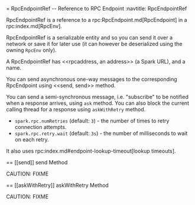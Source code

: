 = RpcEndpointRef -- Reference to RPC Endpoint
:navtitle: RpcEndpointRef

RpcEndpointRef is a reference to a rpc:RpcEndpoint.md[RpcEndpoint] in a rpc:index.md[RpcEnv].

RpcEndpointRef is a serializable entity and so you can send it over a network or save it for later use (it can however be deserialized using the owning `RpcEnv` only).

A RpcEndpointRef has <<rpcaddress, an address>> (a Spark URL), and a name.

You can send asynchronous one-way messages to the corresponding RpcEndpoint using <<send, send>> method.

You can send a semi-synchronous message, i.e. "subscribe" to be notified when a response arrives, using `ask` method. You can also block the current calling thread for a response using `askWithRetry` method.

* `spark.rpc.numRetries` (default: `3`) - the number of times to retry connection attempts.
* `spark.rpc.retry.wait` (default: `3s`) - the number of milliseconds to wait on each retry.

It also uses rpc:index.md#endpoint-lookup-timeout[lookup timeouts].

== [[send]] send Method

CAUTION: FIXME

== [[askWithRetry]] askWithRetry Method

CAUTION: FIXME
